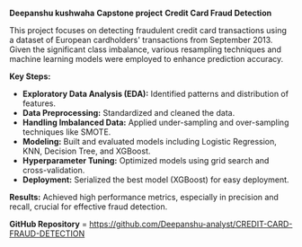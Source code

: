 **Deepanshu kushwaha**
**Capstone project**
**Credit Card Fraud Detection**

This project focuses on detecting fraudulent credit card transactions using a dataset of European cardholders' transactions from September 2013. Given the significant class imbalance, various resampling techniques and machine learning models were employed to enhance prediction accuracy.

**Key Steps:**
- **Exploratory Data Analysis (EDA):** Identified patterns and distribution of features.
- **Data Preprocessing:** Standardized and cleaned the data.
- **Handling Imbalanced Data:** Applied under-sampling and over-sampling techniques like SMOTE.
- **Modeling:** Built and evaluated models including Logistic Regression, KNN, Decision Tree, and XGBoost.
- **Hyperparameter Tuning:** Optimized models using grid search and cross-validation.
- **Deployment:** Serialized the best model (XGBoost) for easy deployment.

**Results:**
Achieved high performance metrics, especially in precision and recall, crucial for effective fraud detection.

**GitHub Repository** = https://github.com/Deepanshu-analyst/CREDIT-CARD-FRAUD-DETECTION
